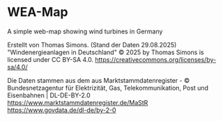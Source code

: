 # WEA-Map
A simple web-map showing wind turbines in Germany

Erstellt von Thomas Simons. (Stand der Daten 29.08.2025) 
"Windenergieanlagen in Deutschland" 
© 2025 by Thomas Simons is licensed under CC BY-SA 4.0. 
https://creativecommons.org/licenses/by-sa/4.0/ 

Die Daten stammen aus dem aus Marktstammdatenregister - 
© Bundesnetzagentur für Elektrizität, Gas, Telekommunikation, Post und Eisenbahnen | 
DL-DE-BY-2.0 
https://www.marktstammdatenregister.de/MaStR 
https://www.govdata.de/dl-de/by-2-0
